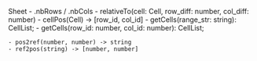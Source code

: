 Sheet
    - .nbRows / .nbCols
    - relativeTo(cell: Cell, row_diff: number, col_diff: number)
    - cellPos(Cell) -> [row_id, col_id]
    - getCells(range_str: string): CellList;
    - getCells(row_id: number, col_id: number): CellList;

    - pos2ref(number, number) -> string
    - ref2pos(string) -> [number, number]
